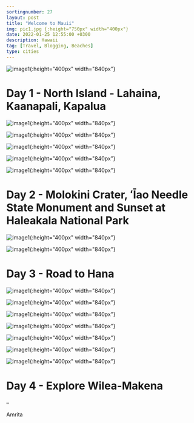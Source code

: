 ```yaml
---
sortingnumber: 27
layout: post
title: "Welcome to Mauii"
img: pic1.jpg {:height="750px" width="400px"}
date: 2022-01-25 12:55:00 +0300
description: Hawaii
tag: [Travel, Blogging, Beaches]
type: cities
---
```




![image1]({{site.baseurl}}/assets/img/hawaii1/pic1.jpg){:height="400px" width="840px"}




# Day 1 - North Island - Lahaina, Kaanapali, Kapalua





![image1]({{site.baseurl}}/assets/img/hawaii1/pic2.jpg){:height="400px" width="840px"}


![image1]({{site.baseurl}}/assets/img/hawaii1/pic3.jpg){:height="400px" width="840px"}


![image1]({{site.baseurl}}/assets/img/hawaii1/pic5.jpg){:height="400px" width="840px"}


![image1]({{site.baseurl}}/assets/img/hawaii1/pic6.jpg){:height="400px" width="840px"}


![image1]({{site.baseurl}}/assets/img/hawaii1/pic7.jpg){:height="400px" width="840px"}


# Day 2 - Molokini Crater, ʻĪao Needle State Monument and Sunset at Haleakala National Park


![image1]({{site.baseurl}}/assets/img/hawaii1/pic8.jpg){:height="400px" width="840px"}


![image1]({{site.baseurl}}/assets/img/hawaii1/pic9.jpg){:height="400px" width="840px"}

# Day 3 - Road to Hana

![image1]({{site.baseurl}}/assets/img/hawaii1/pic10.jpg){:height="400px" width="840px"}

![image1]({{site.baseurl}}/assets/img/hawaii1/pic11.jpg){:height="400px" width="840px"}

![image1]({{site.baseurl}}/assets/img/hawaii1/pic12.jpg){:height="400px" width="840px"}

![image1]({{site.baseurl}}/assets/img/hawaii1/pic13.jpg){:height="400px" width="840px"}

![image1]({{site.baseurl}}/assets/img/hawaii1/pic14.jpg){:height="400px" width="840px"}

![image1]({{site.baseurl}}/assets/img/hawaii1/pic15.jpg){:height="400px" width="840px"}

![image1]({{site.baseurl}}/assets/img/hawaii1/pic16.jpg){:height="400px" width="840px"}

# Day 4 - Explore Wilea-Makena





–

Amrita
